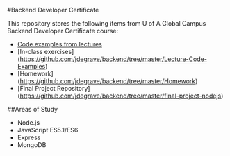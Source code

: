 #Backend Developer Certificate

This repository stores the following items from U of A Global Campus Backend Developer Certificate course:
- [Code examples from lectures](https://github.com/jdegrave/backend/tree/master/Lecture-Code-Examples)
- [In-class exercises] (https://github.com/jdegrave/backend/tree/master/Lecture-Code-Examples)
- [Homework] (https://github.com/jdegrave/backend/tree/master/Homework)
- [Final Project Repository] (https://github.com/jdegrave/backend/tree/master/final-project-nodejs)

##Areas of Study
- Node.js
- JavaScript ES5.1/ES6
- Express
- MongoDB
